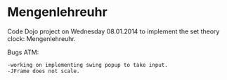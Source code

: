 Mengenlehreuhr
==============

Code Dojo project on Wednesday 08.01.2014 to implement the set theory clock: Mengenlehreuhr.

Bugs ATM:

    -working on implementing swing popup to take input.
    -JFrame does not scale.
